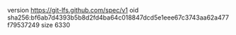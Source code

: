 version https://git-lfs.github.com/spec/v1
oid sha256:bf6ab7d4393b5b8d2fd4ba64c018847dcd5e1eee67c3743aa62a477f79537249
size 6330
